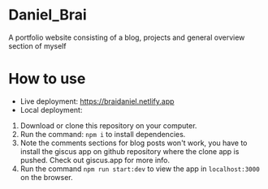 # Daniel_Brai
A portfolio website consisting of a blog, projects and general overview section of myself

# How to use
- Live deployment: https://braidaniel.netlify.app
- Local deployment:
1. Download or clone this repository on your computer.
2. Run the command: `npm i` to install dependencies.
3. Note the comments sections for blog posts won't work, you have to install the giscus app on github repository where the clone app is pushed. Check out giscus.app for more info.
4. Run the command `npm run start:dev` to view the app in `localhost:3000` on the browser.
